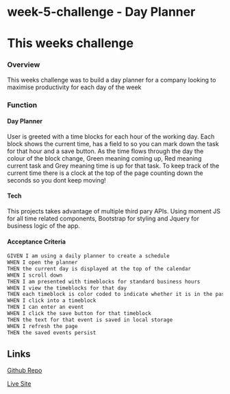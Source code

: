 # week-5-challenge - Day Planner




# This weeks challenge

### Overview

This weeks challenge was to build a day planner for a company looking to maximise productivity for each day of the week

### Function

#### Day Planner

User is greeted with a time blocks for each hour of the working day. Each block shows the current time, has a field to so you can mark down the task for that hour and a save button. As the time flows through the day the colour of the block change, Green meaning coming up, Red meaning current task and Grey meaning time is up for that task. To keep track of the current time there is a clock at the top of the page counting down the seconds so you dont keep moving!





#### Tech

This projects takes advantage of multiple third pary APIs. Using moment JS for all time related components, Bootstrap for styling and Jquery for business logic of the app.

#### Acceptance Criteria
```md
GIVEN I am using a daily planner to create a schedule
WHEN I open the planner
THEN the current day is displayed at the top of the calendar
WHEN I scroll down
THEN I am presented with timeblocks for standard business hours
WHEN I view the timeblocks for that day
THEN each timeblock is color coded to indicate whether it is in the past, present, or future
WHEN I click into a timeblock
THEN I can enter an event
WHEN I click the save button for that timeblock
THEN the text for that event is saved in local storage
WHEN I refresh the page
THEN the saved events persist
```


## Links

[Github Repo](https://github.com/AlexMastroianni/week-5-challenge)

[Live Site](https://alexmastroianni.github.io/week-5-challenge/)
